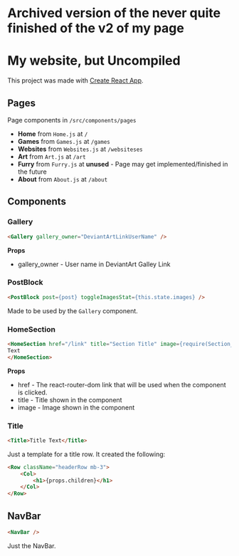 # Archived version of the never quite finished of the v2 of my page
# My website, but Uncompiled

This project was made with [Create React App](https://github.com/facebook/create-react-app).

## Pages
Page components in `/src/components/pages`

+ **Home** from `Home.js` at `/`
+ **Games** from `Games.js` at `/games`
+ **Websites** from `Websites.js` at `/websiteses`
+ **Art** from `Art.js` at `/art`
+ **Furry** from `Furry.js` at **unused** - Page may get implemented/finished in the future
+ **About** from `About.js` at `/about`

## Components

### Gallery
```html
<Gallery gallery_owner="DeviantArtLinkUserName" />
```
**Props**
+ gallery_owner - User name in DeviantArt Galley Link

### PostBlock
```html
<PostBlock post={post} toggleImagesStat={this.state.images} />
```
Made to be used by the `Gallery` component.

### HomeSection
```html
<HomeSection href="/link" title="Section Title" image={require(Section_Image.png)}>
Text
</HomeSection>
```
**Props**
+ href - The react-router-dom link that will be used when the component is clicked.
+ title - Title shown in the component
+ image - Image shown in the component

### Title
```html
<Title>Title Text</Title>
```
Just a template for a title row. It created the following:
```html
<Row className="headerRow mb-3">
    <Col>
        <h1>{props.children}</h1>
    </Col>
</Row>
```
## NavBar
```html
<NavBar />
```
Just the NavBar.
